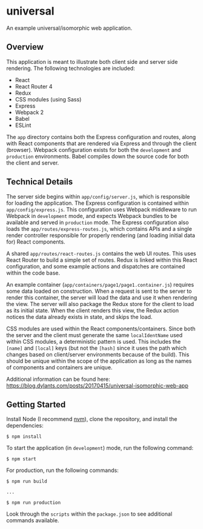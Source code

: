 # universal #

An example universal/isomorphic web application.

## Overview ##

This application is meant to illustrate both client side and server side rendering. The following technologies are included:

- React
- React Router 4
- Redux
- CSS modules (using Sass)
- Express
- Webpack 2
- Babel
- ESLint

The `app` directory contains both the Express configuration and routes, along with React components that are rendered via Express and through the client (browser). Webpack configuration exists for both the `development` and `production` environments. Babel compiles down the source code for both the client and server.

## Technical Details ##

The server side begins within `app/config/server.js`, which is responsible for loading the application. The Express configuration is contained within `app/config/express.js`. This configuration uses Webpack middleware to run Webpack in `development` mode, and expects Webpack bundles to be available and served in `production` mode. The Express configuration also loads the `app/routes/express-routes.js`, which contains APIs and a single render controller responsible for properly rendering (and loading initial data for) React components.

A shared `app/routes/react-routes.js` contains the web UI routes. This uses React Router to build a simple set of routes. Redux is linked within this React configuration, and some example actions and dispatches are contained within the code base.

An example container (`app/containers/page1/page1.container.js`) requires some data loaded on construction. When a request is sent to the server to render this container, the server will load the data and use it when rendering the view. The server will also package the Redux store for the client to load as its initial state. When the client renders this view, the Redux action notices the data already exists in state, and skips the load.

CSS modules are used within the React components/containers. Since both the server and the client must generate the same `localIdentName` used within CSS modules, a deterministic pattern is used. This includes the `[name]` and `[local]` keys (but not the `[hash]` since it uses the path which changes based on client/server environments because of the build). This should be unique within the scope of the application as long as the names of components and containers are unique.

Additional information can be found here:
https://blog.dylants.com/posts/20170415/universal-isomorphic-web-app

## Getting Started ##

Install Node (I recommend [nvm](https://github.com/creationix/nvm)), clone the repository, and install the dependencies:

```
$ npm install
```

To start the application (in `development`) mode, run the following command:

```
$ npm start
```

For production, run the following commands:

```
$ npm run build

...

$ npm run production
```

Look through the `scripts` within the `package.json` to see additional commands available.
